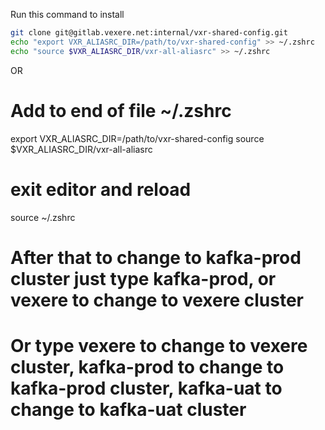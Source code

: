 
Run this command to install
```bash
git clone git@gitlab.vexere.net:internal/vxr-shared-config.git
echo "export VXR_ALIASRC_DIR=/path/to/vxr-shared-config" >> ~/.zshrc
echo "source $VXR_ALIASRC_DIR/vxr-all-aliasrc" >> ~/.zshrc

```

OR

# Add to end of file ~/.zshrc
export VXR_ALIASRC_DIR=/path/to/vxr-shared-config
source $VXR_ALIASRC_DIR/vxr-all-aliasrc

# exit editor and reload
source ~/.zshrc

# After that to change to kafka-prod cluster just type kafka-prod, or vexere to change to vexere cluster
# Or type vexere to change to vexere cluster, kafka-prod to change to kafka-prod cluster, kafka-uat to change to kafka-uat cluster

